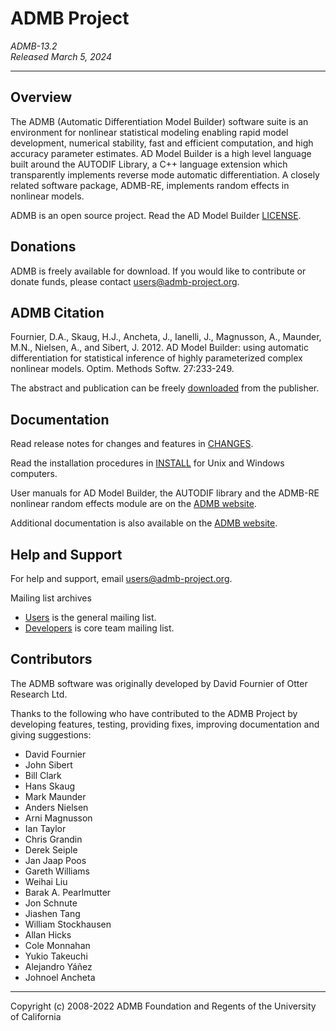 ADMB Project
============
*ADMB-13.2*  
*Released March 5, 2024*  

---

Overview
--------
The ADMB (Automatic Differentiation Model Builder) software suite is an
environment for nonlinear statistical modeling enabling rapid model
development, numerical stability, fast and efficient computation, and high
accuracy parameter estimates. AD Model Builder is a high level language built
around the AUTODIF Library, a C++ language extension which transparently
implements reverse mode automatic differentiation. A closely related software
package, ADMB-RE, implements random effects in nonlinear models.

ADMB is an open source project.  Read the AD Model Builder [LICENSE][LICENSE_link].

[LICENSE_link]: https://raw.githubusercontent.com/admb-project/admb/main/LICENSE.txt

Donations
---------
ADMB is freely available for download. If you would like to contribute or donate funds,
please contact <users@admb-project.org>.

ADMB Citation
-------------
Fournier, D.A., Skaug, H.J., Ancheta, J., Ianelli, J., Magnusson, A., Maunder, M.N.,
Nielsen, A., and Sibert, J. 2012. AD Model Builder: using automatic differentiation
for statistical inference of highly parameterized complex nonlinear models.
Optim. Methods Softw. 27:233-249.

The abstract and publication can be freely [downloaded][publisher_link] from the publisher.

[publisher_link]: http://tandfonline.com/doi/abs/10.1080/10556788.2011.597854

Documentation
-------------
Read release notes for changes and features in [CHANGES][CHANGES_link].

[CHANGES_link]: CHANGES.md

Read the installation procedures in [INSTALL][INSTALL_link] for Unix and Windows computers.

[INSTALL_link]: INSTALL.md

User manuals for AD Model Builder, the AUTODIF library and the ADMB-RE nonlinear
random effects module are on the [ADMB website][ADMB_manuals_link].

[ADMB_manuals_link]: http://www.admb-project.org/docs/manuals/ 

Additional documentation is also available on the [ADMB website][ADMB_link].

[ADMB_link]: http://www.admb-project.org/

Help and Support
----------------
For help and support, email <users@admb-project.org>.

Mailing list archives

+ [Users][ADMB_users] is the general mailing list.
+ [Developers][ADMB_developers] is core team mailing list.

[ADMB_users]: https://groups.google.com/a/admb-project.org/d/forum/users
[ADMB_developers]: https://groups.google.com/a/admb-project.org/d/forum/developers

Contributors
------------
The ADMB software was originally developed by David Fournier of Otter Research Ltd.

Thanks to the following who have contributed to the ADMB Project by
developing features, testing, providing fixes, improving documentation and giving suggestions:

* David Fournier
* John Sibert
* Bill Clark
* Hans Skaug
* Mark Maunder
* Anders Nielsen
* Arni Magnusson
* Ian Taylor
* Chris Grandin
* Derek Seiple
* Jan Jaap Poos
* Gareth Williams
* Weihai Liu
* Barak A. Pearlmutter
* Jon Schnute
* Jiashen Tang
* William Stockhausen
* Allan Hicks
* Cole Monnahan
* Yukio Takeuchi
* Alejandro Yáñez
* Johnoel Ancheta

---
Copyright (c) 2008-2022 ADMB Foundation and Regents of the University of California
